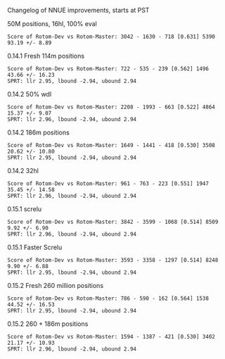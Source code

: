 Changelog of NNUE improvements, starts at PST

50M positions, 16hl, 100% eval
```
Score of Rotom-Dev vs Rotom-Master: 3042 - 1630 - 718 [0.631] 5390
93.19 +/- 8.89
```


0.14.1 Fresh 114m positions
```
Score of Rotom-Dev vs Rotom-Master: 722 - 535 - 239 [0.562] 1496
43.66 +/- 16.23
SPRT: llr 2.95, lbound -2.94, ubound 2.94
```


0.14.2 50% wdl
```
Score of Rotom-Dev vs Rotom-Master: 2208 - 1993 - 663 [0.522] 4864
15.37 +/- 9.07
SPRT: llr 2.96, lbound -2.94, ubound 2.94
```


0.14.2 186m positions
```
Score of Rotom-Dev vs Rotom-Master: 1649 - 1441 - 418 [0.530] 3508
20.62 +/- 10.80
SPRT: llr 2.95, lbound -2.94, ubound 2.94
```


0.14.2 32hl
```
Score of Rotom-Dev vs Rotom-Master: 961 - 763 - 223 [0.551] 1947
35.45 +/- 14.58
SPRT: llr 2.96, lbound -2.94, ubound 2.94
```

0.15.1 screlu
```
Score of Rotom-Dev vs Rotom-Master: 3842 - 3599 - 1068 [0.514] 8509
9.92 +/- 6.90
SPRT: llr 2.96, lbound -2.94, ubound 2.94
```


0.15.1 Faster Screlu
```
Score of Rotom-Dev vs Rotom-Master: 3593 - 3358 - 1297 [0.514] 8248
9.90 +/- 6.88
SPRT: llr 2.95, lbound -2.94, ubound 2.94
```


0.15.2 Fresh 260 million positions
```
Score of Rotom-Dev vs Rotom-Master: 786 - 590 - 162 [0.564] 1538
44.52 +/- 16.53
SPRT: llr 2.95, lbound -2.94, ubound 2.94
```


0.15.2 260 + 186m positions
```
Score of Rotom-Dev vs Rotom-Master: 1594 - 1387 - 421 [0.530] 3402
21.17 +/- 10.93
SPRT: llr 2.96, lbound -2.94, ubound 2.94
```